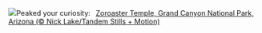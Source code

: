![](https://www.bing.com/th?id=OHR.CanyonSnow_EN-US8514636141_UHD.jpg&w=1000)Peaked your curiosity:&nbsp;&ensp;[Zoroaster Temple, Grand Canyon National Park, Arizona (© Nick Lake/Tandem Stills + Motion)](https://www.bing.com/th?id=OHR.CanyonSnow_EN-US8514636141_UHD.jpg)
<br><br/>
